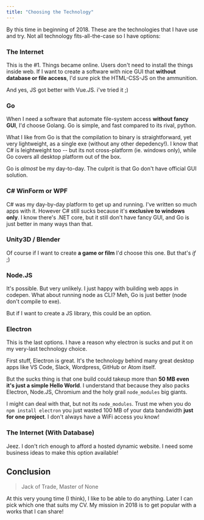 ```yaml
---
title: "Choosing the Technology"
---
```


By this time in beginning of 2018. These are the technologies that I have use and try. Not all technology fits-all-the-case so I have options:

### The Internet

This is the #1. Things became online. Users don't need to install the things inside web. If I want to create a software with nice GUI that **without database or file access**, I'd sure pick the HTML-CSS-JS on the ammunition.

And yes, JS got better with Vue.JS. i've tried it ;)

### Go

When I need a software that automate file-system access **without fancy GUI**, I'd choose Golang. Go is simple, and fast compared to its rival, python.

What I like from Go is that the compilation to binary is straightforward, yet very lightweight, as a single exe (without any other depedency!). I know that C# is leightweight too -- but its not cross-platform (ie. windows only), while Go covers all desktop platform out of the box.

Go is *almost* be my day-to-day. The culprit is that Go don't have official GUI solution.

### C# WinForm or WPF

C# was my day-by-day platform to get up and running. I've written so much apps with it. However C# still sucks because it's **exclusive to windows only**. I know there's .NET core, but it still don't have fancy GUI, and Go is just better in many ways than that.

### Unity3D / Blender

Of course if I want to create **a game or film** I'd choose this one. But that's *if* ;)

### Node.JS

It's possible. But very unlikely. I just happy with building web apps in codepen. What about running node as CLI? Meh, Go is just better (node don't compile to exe).

But if I want to create a JS library, this could be an option.

### Electron

This is the last options. I have a reason why electron is sucks and put it on my very-last technology choice.

First stuff, Electron is great. It's the technology behind many great desktop apps like VS Code, Slack, Wordpress, GitHub or Atom itself.

But the sucks thing is that one build could takeup more than **50 MB even it's just a simple Hello World**. I understand that because they also packs Electron, Node.JS, Chromium and the holy grail `node_modules` big giants.

I might can deal with that, but not its `node_modules`. Trust me when you do `npm install electron` you just wasted 100 MB of your data bandwidth **just for one project**. I don't always have a WiFi access you know!

### The Internet (With Database)

Jeez. I don't rich enough to afford a hosted dynamic website. I need some business ideas to make this option available!

## Conclusion

> Jack of Trade, Master of None

At this very young time (I think), I like to be able to do anything. Later I can pick which one that suits my CV. My mission in 2018 is to get popular with a works that I can share!